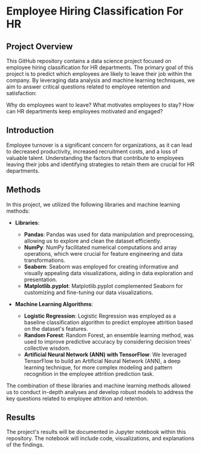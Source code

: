# Employee Hiring Classification For HR
## Project Overview
This GitHub repository contains a data science project focused on employee hiring classification for HR departments.
The primary goal of this project is to predict which employees are likely to leave their job within the company.
By leveraging data analysis and machine learning techniques, we aim to answer critical questions related to employee retention and satisfaction:

Why do employees want to leave?
What motivates employees to stay?
How can HR departments keep employees motivated and engaged?

## Introduction
Employee turnover is a significant concern for organizations, as it can lead to decreased productivity, increased recruitment costs, and a loss of valuable talent.
Understanding the factors that contribute to employees leaving their jobs and identifying strategies to retain them are crucial for HR departments.

## Methods

In this project, we utilized the following libraries and machine learning methods:

- **Libraries**:
  - **Pandas**: Pandas was used for data manipulation and preprocessing, allowing us to explore and clean the dataset efficiently.
  - **NumPy**: NumPy facilitated numerical computations and array operations, which were crucial for feature engineering and data transformations.
  - **Seaborn**: Seaborn was employed for creating informative and visually appealing data visualizations, aiding in data exploration and presentation.
  - **Matplotlib.pyplot**: Matplotlib.pyplot complemented Seaborn for customizing and fine-tuning our data visualizations.

- **Machine Learning Algorithms**:
  - **Logistic Regression**: Logistic Regression was employed as a baseline classification algorithm to predict employee attrition based on the dataset's features.
  - **Random Forest**: Random Forest, an ensemble learning method, was used to improve predictive accuracy by considering decision trees' collective wisdom.
  - **Artificial Neural Network (ANN) with TensorFlow**: We leveraged TensorFlow to build an Artificial Neural Network (ANN), a deep learning technique, for more complex modeling and pattern recognition in the employee attrition prediction task.

The combination of these libraries and machine learning methods allowed us to conduct in-depth analyses and develop robust models to address the key questions related to employee attrition and retention.

## Results
The project's results will be documented in Jupyter notebook within this repository.
The notebook will include code, visualizations, and explanations of the findings.
